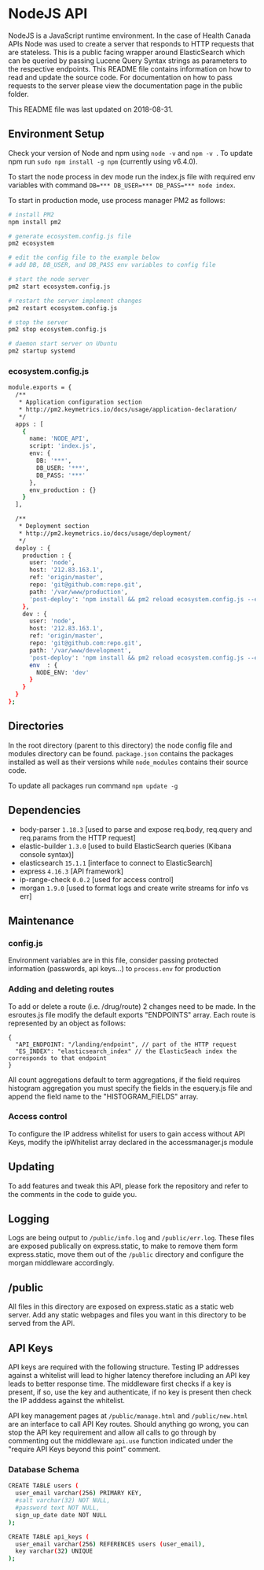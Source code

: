# NodeJS API
NodeJS is a JavaScript runtime environment. In the case of Health Canada APIs Node was used to create a server that responds to HTTP requests that are stateless. This is a public facing wrapper around ElasticSearch which can be queried by passing Lucene Query Syntax strings as parameters to the respective endpoints. This README file contains information on how to read and update the source code. For documentation on how to pass requests to the server please view the documentation page in the public folder. 

This README file was last updated on 2018-08-31.

## Environment Setup
Check your version of Node and npm using `node -v` and `npm -v `. To update npm run `sudo npm install -g npm` (currently using v6.4.0).

To start the node process in dev mode run the index.js file with required env variables with command `DB=*** DB_USER=*** DB_PASS=*** node index`.

To start in production mode, use process manager PM2 as follows:
```bash
# install PM2
npm install pm2

# generate ecosystem.config.js file
pm2 ecosystem

# edit the config file to the example below
# add DB, DB_USER, and DB_PASS env variables to config file

# start the node server
pm2 start ecosystem.config.js

# restart the server implement changes
pm2 restart ecosystem.config.js

# stop the server
pm2 stop ecosystem.config.js

# daemon start server on Ubuntu
pm2 startup systemd
```

### ecosystem.config.js
```bash
module.exports = {
  /**
   * Application configuration section
   * http://pm2.keymetrics.io/docs/usage/application-declaration/
   */
  apps : [
    {
      name: 'NODE_API',
      script: 'index.js',
      env: {
        DB: '***',
        DB_USER: '***',
        DB_PASS: '***'
      },
      env_production : {}
    }
  ],

  /**
   * Deployment section
   * http://pm2.keymetrics.io/docs/usage/deployment/
   */
  deploy : {
    production : {
      user: 'node',
      host: '212.83.163.1',
      ref: 'origin/master',
      repo: 'git@github.com:repo.git',
      path: '/var/www/production',
      'post-deploy': 'npm install && pm2 reload ecosystem.config.js --env produ                                                            ction'
    },
    dev : {
      user: 'node',
      host: '212.83.163.1',
      ref: 'origin/master',
      repo: 'git@github.com:repo.git',
      path: '/var/www/development',
      'post-deploy': 'npm install && pm2 reload ecosystem.config.js --env dev',
      env  : {
        NODE_ENV: 'dev'
      }
    }
  }
};
```

## Directories
In the root directory (parent to this directory) the node config file and modules directory can be found. `package.json` contains the packages installed as well as their versions while `node_modules` contains their source code.

To update all packages run command `npm update -g`

## Dependencies
- body-parser `1.18.3` [used to parse and expose req.body, req.query and req.params from the HTTP request]
- elastic-builder `1.3.0` [used to build ElasticSearch queries (Kibana console syntax)]
- elasticsearch `15.1.1` [interface to connect to ElasticSearch]
- express `4.16.3` [API framework]
- ip-range-check `0.0.2` [used for access control]
- morgan `1.9.0` [used to format logs and create write streams for info vs err]

## Maintenance

### config.js
Environment variables are in this file, consider passing protected information (passwords, api keys...) to `process.env` for production

### Adding and deleting routes
To add or delete a route (i.e. /drug/route) 2 changes need to be made. In the esroutes.js file modify the default exports "ENDPOINTS" array. Each route is represented by an object as follows:
```text
{
  "API_ENDPOINT: "/landing/endpoint", // part of the HTTP request
  "ES_INDEX": "elasticsearch_index" // the ElasticSeach index the corresponds to that endpoint
}
```
All count aggregations default to term aggregations, if the field requires histogram aggregation you must specify the fields in the esquery.js file and append the field name to the "HISTOGRAM_FIELDS" array.

### Access control
To configure the IP address whitelist for users to gain access without API Keys, modify the ipWhitelist array declared in the accessmanager.js module 

## Updating
To add features and tweak this API, please fork the repository and refer to the comments in the code to guide you.

## Logging
Logs are being output to `/public/info.log` and `/public/err.log`. These files are exposed publically on express.static, to make to remove them form express.static, move them out of the `/public` directory and configure the morgan middleware accordingly.

## /public
All files in this directory are exposed on express.static as a static web server. Add any static webpages and files you want in this directory to be served from the API.

## API Keys
API keys are required with the following structure. Testing IP addresses against a whitelist will lead to higher latency therefore including an API key leads to better response time. The middleware first checks if a key is present, if so, use the key and authenticate, if no key is present then check the IP adddess against the whitelist. 

API key management pages at `/public/manage.html` and `/public/new.html` are an interface to call API Key routes. Should anything go wrong, you can stop the API key requirement and allow all calls to go through by commenting out the middleware `api.use` function indicated under the "require API Keys beyond this point" comment.

### Database Schema
```bash
CREATE TABLE users (
  user_email varchar(256) PRIMARY KEY,
  #salt varchar(32) NOT NULL,
  #password text NOT NULL,
  sign_up_date date NOT NULL
);

CREATE TABLE api_keys (
  user_email varchar(256) REFERENCES users (user_email),
  key varchar(32) UNIQUE
);
```

